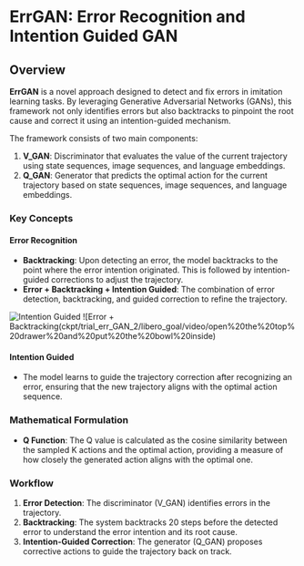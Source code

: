 # ErrGAN: Error Recognition and Intention Guided GAN 

## Overview

**ErrGAN** is a novel approach designed to detect and fix errors in imitation learning tasks. By leveraging Generative Adversarial Networks (GANs), this framework not only identifies errors but also backtracks to pinpoint the root cause and correct it using an intention-guided mechanism.

The framework consists of two main components:

1. **V_GAN**: Discriminator that evaluates the value of the current trajectory using state sequences, image sequences, and language embeddings.
2. **Q_GAN**: Generator that predicts the optimal action for the current trajectory based on state sequences, image sequences, and language embeddings.

### Key Concepts

#### Error Recognition
- **Backtracking**: Upon detecting an error, the model backtracks to the point where the error intention originated. This is followed by intention-guided corrections to adjust the trajectory.
- **Error + Backtracking + Intention Guided**: The combination of error detection, backtracking, and guided correction to refine the trajectory.

![Intention Guided](ckpt/trial_err_GAN_2/libero_goal/video/open%20the%20top%20drawer%20and%20put%20the%20bowl%20inside)
![Error + Backtracking(ckpt/trial_err_GAN_2/libero_goal/video/open%20the%20top%20drawer%20and%20put%20the%20bowl%20inside)

#### Intention Guided
- The model learns to guide the trajectory correction after recognizing an error, ensuring that the new trajectory aligns with the optimal action sequence.

### Mathematical Formulation

- **Q Function**: The Q value is calculated as the cosine similarity between the sampled K actions and the optimal action, providing a measure of how closely the generated action aligns with the optimal one.

### Workflow

1. **Error Detection**: The discriminator (V_GAN) identifies errors in the trajectory.
2. **Backtracking**: The system backtracks 20 steps before the detected error to understand the error intention and its root cause.
3. **Intention-Guided Correction**: The generator (Q_GAN) proposes corrective actions to guide the trajectory back on track.

